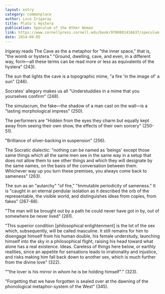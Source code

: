 ```yaml
---
layout: entry
category: commonplace
author: Luce Irigaray
title: Plato's Hystera
publication: Speculum of the Other Woman
link: https://www.cornellpress.cornell.edu/book/9780801416637/speculum-of-the-other-woman/
date: 2014-09-05
---
```


Irigaray reads The Cave as the a metaphor for "the inner space," that is, "the womb or hystera." "Ground, dwelling, cave, and even, in a different way, form—all these terms can be read more or less as equivalents of the hystera" (243).  


The sun that lights the cave is a topographic mime, "a fire 'in the image of' a sun" (246).


Socrates' allegory makes us all "Understuddies in a mime that you yourselves confirm" (248).


The simulacrum, the fake—the shadow of a man cast on the wall—is a "lasting morphological impress" (250).


The performers are "Hidden from the eyes they charm but equally kept away from seeing their own show, the effects of their own sorcery" (250-51).


"Brilliance of silver-backing in suspension" (256).


The Socratic dialectic: "nothing can be named as 'beings' except those same things which all the same men see in the same way in a setup that does not allow them to see other things and which they will designate by the same names, on the basis of the conversation between them. Whichever way up you turn these premises, you always come back to sameness" (263).


The sun as an "autarchy" "of fire," "Immutable periodicity of sameness." It is "caught in an eternal pendular isolation as it described the orb of the representable, the visible world, and distinguishes ideas from copies, from fakes" (267-68).


"The man will be brought out by a path he could never have got in by, out of somewhere be never lived" (281).

"This superior condition [philosophical enlightenment] is the lot of the sex which, subsequently, will be called masculine. It still remains for him to disengage himself from his human double, his female understudy, launching himself into the sky in a philosophical flight, raising his head toward what alone has a real existence. Ideas. Careless of things here below, or earthly realities, since an appetite for sensations leads to irrationality and injustice, and risks making him fall back down to another sex, which is much further from the divine love" (322).

""the lover is his mirror in whom he is be holding himself"." (323).

"Forgetting that we have forgotten is sealed over at the dawning of the phonological metaphor-system of the West" (345).

